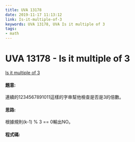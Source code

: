 ```yaml
---
title: UVA 13178
date: 2019-11-17 11:13:12
link: Is-it-multiple-of-3
keywords: UVA 13178, UVA Is it multiple of 3
tags:
- math
---
```

# UVA 13178 - Is it multiple of 3
[Is it multiple of 3](https://onlinejudge.org/external/131/13178.pdf)

#### 題意:
連續的1234567891011這樣的字串幫他檢查是否是3的倍數。
<!-- more -->
#### 思路:
根據規則(k-1) % 3 == 0輸出NO。

#### 程式碼:
<script src="https://gist.github.com/Daviswww/9df8f124a87eff28e2500d52dd3a1a01.js"></script>